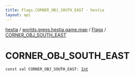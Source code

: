 ```yaml
---
title: Flags.CORNER_OBJ_SOUTH_EAST - hestia
layout: api
---
```


<div class='api-docs-breadcrumbs'><a href="../../index.html">hestia</a> / <a href="../index.html">worlds.gregs.hestia.game.map</a> / <a href="index.html">Flags</a> / <a href="./-c-o-r-n-e-r_-o-b-j_-s-o-u-t-h_-e-a-s-t.html">CORNER_OBJ_SOUTH_EAST</a></div>

# CORNER_OBJ_SOUTH_EAST

<div class="signature"><code><span class="keyword">const</span> <span class="keyword">val </span><span class="identifier">CORNER_OBJ_SOUTH_EAST</span><span class="symbol">: </span><a href="https://kotlinlang.org/api/latest/jvm/stdlib/kotlin/-int/index.html"><span class="identifier">Int</span></a></code></div>
